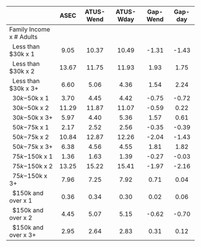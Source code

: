 
|                      |         ASEC |    ATUS-Wend |    ATUS-Wday |     Gap-Wend |      Gap-day |
| -------------------- | :----------: | :----------: | :----------: | :----------: | :----------: |
| Family Income x # Adults |              |              |              |              |              |
| &nbsp;&nbsp;Less than $30k x 1 |         9.05 |        10.37 |        10.49 |        -1.31 |        -1.43 |
| &nbsp;&nbsp;Less than $30k x 2 |        13.67 |        11.75 |        11.93 |         1.93 |         1.75 |
| &nbsp;&nbsp;Less than $30k x 3+ |         6.60 |         5.06 |         4.36 |         1.54 |         2.24 |
| &nbsp;&nbsp;$30k-$50k x 1 |         3.70 |         4.45 |         4.42 |        -0.75 |        -0.72 |
| &nbsp;&nbsp;$30k-$50k x 2 |        11.29 |        11.87 |        11.07 |        -0.59 |         0.22 |
| &nbsp;&nbsp;$30k-$50k x 3+ |         5.97 |         4.40 |         5.36 |         1.57 |         0.61 |
| &nbsp;&nbsp;$50k-$75k x 1 |         2.17 |         2.52 |         2.56 |        -0.35 |        -0.39 |
| &nbsp;&nbsp;$50k-$75k x 2 |        10.84 |        12.87 |        12.26 |        -2.04 |        -1.43 |
| &nbsp;&nbsp;$50k-$75k x 3+ |         6.38 |         4.56 |         4.55 |         1.81 |         1.82 |
| &nbsp;&nbsp;$75k-$150k x 1 |         1.36 |         1.63 |         1.39 |        -0.27 |        -0.03 |
| &nbsp;&nbsp;$75k-$150k x 2 |        13.25 |        15.22 |        15.41 |        -1.97 |        -2.16 |
| &nbsp;&nbsp;$75k-$150k x 3+ |         7.96 |         7.25 |         7.92 |         0.71 |         0.04 |
| &nbsp;&nbsp;$150k and over x 1 |         0.36 |         0.34 |         0.30 |         0.02 |         0.06 |
| &nbsp;&nbsp;$150k and over x 2 |         4.45 |         5.07 |         5.15 |        -0.62 |        -0.70 |
| &nbsp;&nbsp;$150k and over x 3+ |         2.95 |         2.64 |         2.83 |         0.31 |         0.12 |

